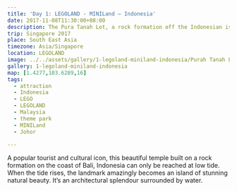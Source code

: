 ```yaml
---
title: 'Day 1: LEGOLAND - MINILand – Indonesia'
date: 2017-11-08T11:30:00+08:00
description: The Pura Tanah Lot, a rock formation off the Indonesian island of Bali in Miniland version built with millions of LEGO® bricks.
trip: Singapore 2017
place: South East Asia
timezone: Asia/Singapore
location: LEGOLAND
image: ../../assets/gallery/1-legoland-miniland-indonesia/Purah Tanah Lot Indonesia (5).jpeg
gallery: 1-legoland-miniland-indonesia
map: [1.4277,103.6289,16]
tags:
  - attraction
  - Indonesia
  - LEGO
  - LEGOLAND
  - Malaysia
  - theme park
  - MINILand
  - Johor

---
```

A popular tourist and cultural icon, this beautiful temple built on a rock formation on the coast of Bali, Indonesia can only be reached at low tide. When the tide rises, the landmark amazingly becomes an island of stunning natural beauty. It’s an architectural splendour surrounded by water.
